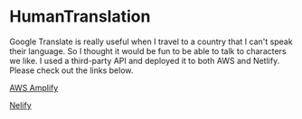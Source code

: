# HumanTranslation

Google Translate is really useful when I travel to a country that I can't speak their language. So I thought it would be fun to be able to talk to characters we like. I used a third-party API and deployed it to both AWS and Netlify. Please check out the links below.

[AWS Amplify](https://main.d2u69t1s9van7l.amplifyapp.com/)

[Nelify](https://talktomehuman.netlify.app)
